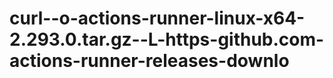 # curl--o-actions-runner-linux-x64-2.293.0.tar.gz--L-https-github.com-actions-runner-releases-downlo